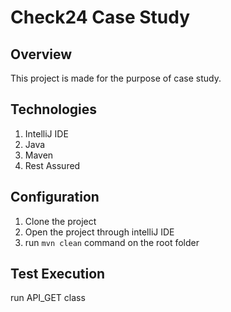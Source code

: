 # Check24 Case Study

Overview
---

This project is made for the purpose of case study.

Technologies
----
1. IntelliJ IDE
2. Java
3. Maven
5. Rest Assured

Configuration
----
1. Clone the project
2. Open the project through intelliJ IDE
3. run `mvn clean` command on the root folder


Test Execution
----
run API_GET class
